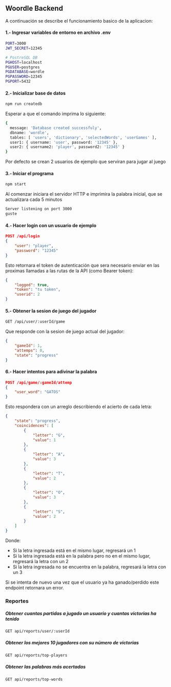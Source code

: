 ## Woordle Backend

A continuación se describe el funcionamiento basico de la aplicacion:

#### 1.- Ingresar variables de entorno en archivo .env
```bash
PORT=3000
JWT_SECRET=12345

# PostreSQL DB
PGHOST=localhost
PGUSER=postgres
PGDATABASE=wordle
PGPASSWORD=12345
PGPORT=5432
```

#### 2.- Inicializar base de datos
```bash
npm run createdb
```
Esperar a que el comando imprima lo siguiente:
```bash
{
  message: 'Database created successfuly',
  dbname: 'wordle',
  tables: [ 'users', 'dictionary', 'selectedWords', 'userGames' ],
  user1: { username: 'user', password: '12345' },
  user2: { username2: 'player', password2: '12345' }
}
```

Por defecto se crean 2 usuarios de ejemplo que serviran para jugar al juego

#### 3.- Iniciar el programa
```bash
npm start
```
Al comenzar iniciara el servidor HTTP e imprimira la palabra inicial, que se actualizara cada 5 minutos
```bash
Server listening on port 3000
guste
```

#### 4.- Hacer login con un usuario de ejemplo
```json
POST /api/login
{
    "user": "player",
    "password": "12345"   
}
```
Esto retornara el token de autenticación que sera necesario enviar en las proximas llamadas a las rutas de la API (como Bearer token):
```json
{
    "logged": true,
    "token": "tu token",
    "userid": 2
}
```

#### 5.- Obtener la sesion de juego del jugador
```bash
GET /api/user/:userId/game
```
Que responde con la sesion de juego actual del jugador:
```json
{
    "gameId": 1,
    "attemps": 0,
    "state": "progress"
}
```

#### 6.- Hacer intentos para adivinar la palabra
```json
POST /api/game/:gameId/attemp
{
    "user_word": "GATOS"
}
```
Esto respondera con un arreglo describiendo el acierto de cada letra:
```json
{
    "state": "progress",
    "coincidences": [
        {
            "letter": "G",
            "value": 1
        },
        {
            "letter": "A",
            "value": 3
        },
        {
            "letter": "T",
            "value": 2
        },
        {
            "letter": "O",
            "value": 3
        },
        {
            "letter": "S",
            "value": 2
        }
    ]
}
```
Donde:
- Si la letra ingresada está en el mismo lugar, regresará un 1
- Si la letra ingresada está en la palabra pero no en el mismo lugar, regresará la letra con un 2 
- Si la letra ingresada no se encuentra en la palabra, regresará la letra con un 3

Si se intenta de nuevo una vez que el usuario ya ha ganado/perdido este endpoint retornara un error.

### Reportes
##### Obtener cuantas partidas a jugado un usuario y cuantas victorias ha tenido
```bash
GET api/reports/user/:userId
```

##### Obtener los mejores 10 jugadores con su número de victorias
```bash
GET api/reports/top-players
```

##### Obtener las palabras más acertadas
```bash
GET api/reports/top-words
```
